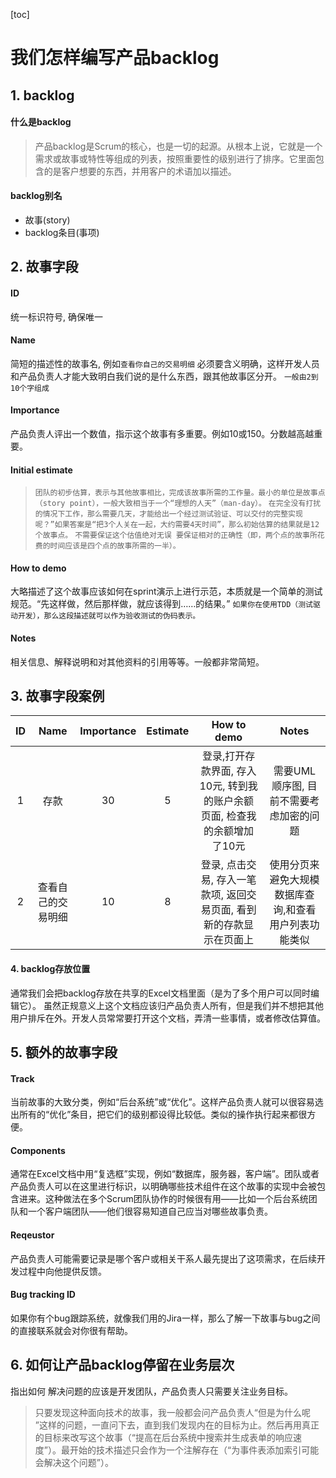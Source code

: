 [toc]
# 我们怎样编写产品backlog



## 1. backlog
#### 什么是backlog
> 产品backlog是Scrum的核心，也是一切的起源。从根本上说，它就是一个需求或故事或特性等组成的列表，按照重要性的级别进行了排序。它里面包含的是客户想要的东西，并用客户的术语加以描述。
#### backlog别名
- 故事(story)
- backlog条目(事项)



## 2. 故事字段
#### ID 
统一标识符号, 确保唯一
#### Name 
简短的描述性的故事名, 例如`查看你自己的交易明细`
必须要含义明确，这样开发人员和产品负责人才能大致明白我们说的是什么东西，跟其他故事区分开。 `一般由2到10个字组成`
#### Importance
产品负责人评出一个数值，指示这个故事有多重要。例如10或150。分数越高越重要。
#### Initial estimate
> `团队的初步估算，表示与其他故事相比，完成该故事所需的工作量。最小的单位是故事点（story point），一般大致相当于一个“理想的人天”（man-day）。`
> `在完全没有打扰的情况下工作，那么需要几天，才能给出一个经过测试验证、可以交付的完整实现呢？”如果答案是“把3个人关在一起，大约需要4天时间”，那么初始估算的结果就是12个故事点。`
> `不需要保证这个估值绝对无误 要保证相对的正确性（即，两个点的故事所花费的时间应该是四个点的故事所需的一半）。`
#### How to demo
大略描述了这个故事应该如何在sprint演示上进行示范，本质就是一个简单的测试规范。“先这样做，然后那样做，就应该得到……的结果。”
`如果你在使用TDD（测试驱动开发），那么这段描述就可以作为验收测试的伪码表示。`
#### Notes
相关信息、解释说明和对其他资料的引用等等。一般都非常简短。



## 3. 故事字段案例
| ID | Name | Importance | Estimate | How to demo | Notes |
| :-: | :-: | :-: | :-: | :-: | :-:| 
| 1 | 存款 | 30 | 5 | 登录,打开存款界面, 存入10元, 转到我的账户余额页面, 检查我的余额增加了10元 | 需要UML顺序图, 目前不需要考虑加密的问题 |
| 2 | 查看自己的交易明细 | 10 | 8 | 登录, 点击交易, 存入一笔款项, 返回交易页面, 看到新的存款显示在页面上 | 使用分页来避免大规模数据库查询,和查看用户列表功能类似 | 



#### 4. backlog存放位置
通常我们会把backlog存放在共享的Excel文档里面（是为了多个用户可以同时编辑它）。
虽然正规意义上这个文档应该归产品负责人所有，但是我们并不想把其他用户排斥在外。开发人员常常要打开这个文档，弄清一些事情，或者修改估算值。



## 5. 额外的故事字段
#### Track
当前故事的大致分类，例如“后台系统”或“优化”。这样产品负责人就可以很容易选出所有的“优化”条目，把它们的级别都设得比较低。类似的操作执行起来都很方便。
#### Components
通常在Excel文档中用“复选框”实现，例如“数据库，服务器，客户端”。团队或者产品负责人可以在这里进行标识，以明确哪些技术组件在这个故事的实现中会被包含进来。这种做法在多个Scrum团队协作的时候很有用——比如一个后台系统团队和一个客户端团队——他们很容易知道自己应当对哪些故事负责。
#### Reqeustor
产品负责人可能需要记录是哪个客户或相关干系人最先提出了这项需求，在后续开发过程中向他提供反馈。
#### Bug tracking ID
如果你有个bug跟踪系统，就像我们用的Jira一样，那么了解一下故事与bug之间的直接联系就会对你很有帮助。



## 6. 如何让产品backlog停留在业务层次
指出如何 解决问题的应该是开发团队，产品负责人只需要关注业务目标。
> 只要发现这种面向技术的故事，我一般都会问产品负责人“但是为什么呢 ”这样的问题，一直问下去，直到我们发现内在的目标为止。然后再用真正的目标来改写这个故事（“提高在后台系统中搜索并生成表单的响应速度”）。最开始的技术描述只会作为一个注解存在（“为事件表添加索引可能会解决这个问题”）。